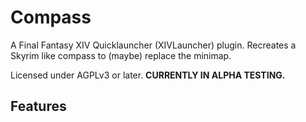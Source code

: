 ﻿# Compass

A Final Fantasy XIV Quicklauncher (XIVLauncher) plugin.
Recreates a Skyrim like compass to (maybe) replace the minimap.

Licensed under AGPLv3 or later.
**CURRENTLY IN ALPHA TESTING.**

## Features






